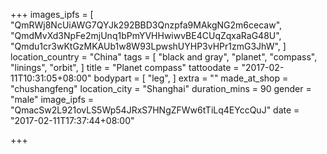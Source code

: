 +++
images_ipfs = [
  "QmRWj8NcUiAWG7QYJk292BBD3Qnzpfa9MAkgNG2m6cecaw",
  "QmdMvXd3NpFe2mjUnq1bPmYVHHwiwvBE4CUqZqxaRaG48U",
  "Qmdu1cr3wKtGzMKAUb1w8W93LpwshUYHP3vHPr1zmG3JhW",
]
location_country = "China"
tags = [
  "black and gray",
  "planet",
  "compass",
  "linings",
  "orbit",
]
title = "Planet compass"
tattoodate = "2017-02-11T10:31:05+08:00"
bodypart = [
  "leg",
]
extra = ""
made_at_shop = "chushangfeng"
location_city = "Shanghai"
duration_mins = 90
gender = "male"
image_ipfs = "QmacSw2L921ovLS5Wp54JRxS7HNgZFWw6tTiLq4EYccQuJ"
date = "2017-02-11T17:37:44+08:00"

+++
